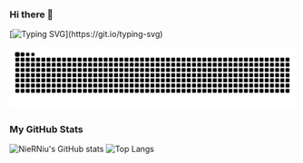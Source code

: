 ### Hi there 👋
[![Typing SVG](https://readme-typing-svg.demolab.com?font=Fira+Code&weight=500&size=22&pause=1000&background=C4FCFF00&width=435&lines=Welcome+to+my+Github!)](https://git.io/typing-svg)
<!--
**KomaPlaton/KomaPlaton** is a ✨ _special_ ✨ repository because its `README.md` (this file) appears on your GitHub profile.

Here are some ideas to get you started:

- 🔭 I’m currently working on ...
- 🌱 I’m currently learning ...
- 👯 I’m looking to collaborate on ...
- 🤔 I’m looking for help with ...
- 💬 Ask me about ...
- 📫 How to reach me: ...
- 😄 Pronouns: ...
- ⚡ Fun fact: ...
-->
![snake](https://raw.githubusercontent.com/NieRNiu/NieRNiu/output/github-contribution-grid-snake.svg)

### My GitHub Stats

![NieRNiu's GitHub stats](https://github-readme-stats.vercel.app/api?username=NieRNiu&show_icons=true)
![Top Langs](https://github-readme-stats.vercel.app/api/top-langs/?username=NieRNiu&layout=compact)
